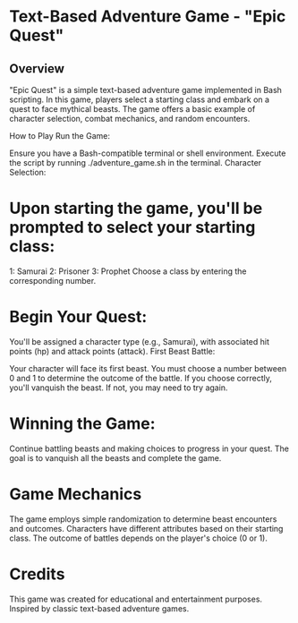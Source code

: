 # Text-Based Adventure Game - "Epic Quest"
## Overview
"Epic Quest" is a simple text-based adventure game implemented in Bash scripting. In this game, players select a starting class and embark on a quest to face mythical beasts. The game offers a basic example of character selection, combat mechanics, and random encounters.

How to Play
Run the Game:

Ensure you have a Bash-compatible terminal or shell environment.
Execute the script by running ./adventure_game.sh in the terminal.
Character Selection:

# Upon starting the game, you'll be prompted to select your starting class:
1: Samurai
2: Prisoner
3: Prophet
Choose a class by entering the corresponding number.
# Begin Your Quest:

You'll be assigned a character type (e.g., Samurai), with associated hit points (hp) and attack points (attack).
First Beast Battle:

Your character will face its first beast.
You must choose a number between 0 and 1 to determine the outcome of the battle.
If you choose correctly, you'll vanquish the beast. If not, you may need to try again.
# Winning the Game:

Continue battling beasts and making choices to progress in your quest.
The goal is to vanquish all the beasts and complete the game.
# Game Mechanics
The game employs simple randomization to determine beast encounters and outcomes.
Characters have different attributes based on their starting class.
The outcome of battles depends on the player's choice (0 or 1).
# Credits
This game was created for educational and entertainment purposes.
Inspired by classic text-based adventure games.
